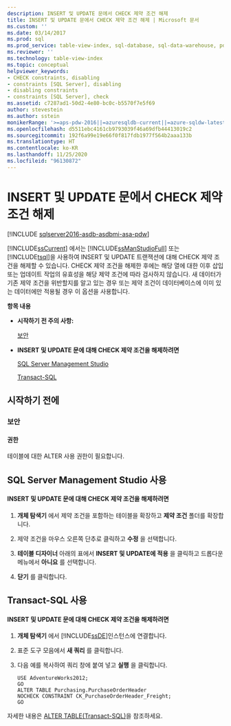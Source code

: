 ```yaml
---
description: INSERT 및 UPDATE 문에서 CHECK 제약 조건 해제
title: INSERT 및 UPDATE 문에서 CHECK 제약 조건 해제 | Microsoft 문서
ms.custom: ''
ms.date: 03/14/2017
ms.prod: sql
ms.prod_service: table-view-index, sql-database, sql-data-warehouse, pdw
ms.reviewer: ''
ms.technology: table-view-index
ms.topic: conceptual
helpviewer_keywords:
- CHECK constraints, disabling
- constraints [SQL Server], disabling
- disabling constraints
- constraints [SQL Server], check
ms.assetid: c7287ad1-50d2-4e80-bc0c-b5570f7e5f69
author: stevestein
ms.author: sstein
monikerRange: '>=aps-pdw-2016||=azuresqldb-current||=azure-sqldw-latest||>=sql-server-2016||=sqlallproducts-allversions||>=sql-server-linux-2017||=azuresqldb-mi-current'
ms.openlocfilehash: d5511ebc4161cb9793039f46a69dfb44413019c2
ms.sourcegitcommit: 192f6a99e19e66f0f817fdb1977f564b2aaa133b
ms.translationtype: HT
ms.contentlocale: ko-KR
ms.lasthandoff: 11/25/2020
ms.locfileid: "96130872"
---
```

# <a name="disable-check-constraints-with-insert-and-update-statements"></a>INSERT 및 UPDATE 문에서 CHECK 제약 조건 해제
[!INCLUDE [sqlserver2016-asdb-asdbmi-asa-pdw](../../includes/applies-to-version/sqlserver2016-asdb-asdbmi-asa-pdw.md)]

  [!INCLUDE[ssCurrent](../../includes/sscurrent-md.md)] 에서는 [!INCLUDE[ssManStudioFull](../../includes/ssmanstudiofull-md.md)] 또는 [!INCLUDE[tsql](../../includes/tsql-md.md)]을 사용하여 INSERT 및 UPDATE 트랜잭션에 대해 CHECK 제약 조건을 해제할 수 있습니다. CHECK 제약 조건을 해제한 후에는 해당 열에 대한 이후 삽입 또는 업데이트 작업의 유효성을 해당 제약 조건에 따라 검사하지 않습니다. 새 데이터가 기존 제약 조건을 위반할지를 알고 있는 경우 또는 제약 조건이 데이터베이스에 이미 있는 데이터에만 적용될 경우 이 옵션을 사용합니다.  
  
 **항목 내용**  
  
-   **시작하기 전 주의 사항:**  
  
     [보안](#Security)  
  
-   **INSERT 및 UPDATE 문에 대해 CHECK 제약 조건을 해제하려면**  
  
     [SQL Server Management Studio](#SSMSProcedure)  
  
     [Transact-SQL](#TsqlProcedure)  
  
##  <a name="before-you-begin"></a><a name="BeforeYouBegin"></a> 시작하기 전에  
  
###  <a name="security"></a><a name="Security"></a> 보안  
  
####  <a name="permissions"></a><a name="Permissions"></a> 권한  
 테이블에 대한 ALTER 사용 권한이 필요합니다.  
  
##  <a name="using-sql-server-management-studio"></a><a name="SSMSProcedure"></a> SQL Server Management Studio 사용  
  
#### <a name="to-disable-a-check-constraint-for-insert-and-update-statements"></a>INSERT 및 UPDATE 문에 대해 CHECK 제약 조건을 해제하려면  
  
1.  **개체 탐색기** 에서 제약 조건을 포함하는 테이블을 확장하고 **제약 조건** 폴더를 확장합니다.  
  
2.  제약 조건을 마우스 오른쪽 단추로 클릭하고 **수정** 을 선택합니다.  
  
3.  **테이블 디자이너** 아래의 표에서 **INSERT 및 UPDATE에 적용** 을 클릭하고 드롭다운 메뉴에서 **아니요** 를 선택합니다.  
  
4.  **닫기** 를 클릭합니다.  
  
##  <a name="using-transact-sql"></a><a name="TsqlProcedure"></a> Transact-SQL 사용  
  
#### <a name="to-disable-a-check-constraint-for-insert-and-update-statements"></a>INSERT 및 UPDATE 문에 대해 CHECK 제약 조건을 해제하려면  
  
1.  **개체 탐색기** 에서 [!INCLUDE[ssDE](../../includes/ssde-md.md)]인스턴스에 연결합니다.  
  
2.  표준 도구 모음에서 **새 쿼리** 를 클릭합니다.  
  
3.  다음 예를 복사하여 쿼리 창에 붙여 넣고 **실행** 을 클릭합니다.  
  
    ```  
    USE AdventureWorks2012;  
    GO  
    ALTER TABLE Purchasing.PurchaseOrderHeader  
    NOCHECK CONSTRAINT CK_PurchaseOrderHeader_Freight;   
    GO  
    ```  
  
 자세한 내용은 [ALTER TABLE&#40;Transact-SQL&#41;](../../t-sql/statements/alter-table-transact-sql.md)을 참조하세요.  
  
###  <a name="TsqlExample"></a>  

